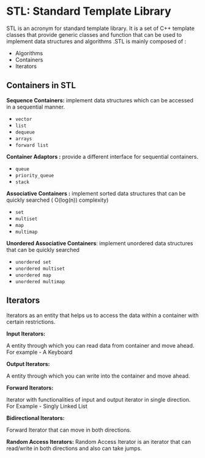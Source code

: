 # STL: Standard Template Library

STL is an acronym for standard template library. It is a set of C++ template classes that provide generic classes and function that can be used to implement data structures and algorithms .STL is mainly composed of :

- Algorithms
- Containers
- Iterators

## Containers in STL

**Sequence Containers:** implement data structures which can be accessed in a sequential manner.

- `vector`
- `list`
- `dequeue`
- `arrays`
- `forward list`

**Container Adaptors :** provide a different interface for sequential containers.

- `queue`
- `priority_queue`
- `stack`

**Associative Containers :** implement sorted data structures that can be quickly searched ( O(log(n)) complexity)

- `set`
- `multiset`
- `map`
- `multimap`

**Unordered Associative Containers**: implement unordered data structures that can be quickly
searched

- `unordered set`
- `unordered multiset`
- `unordered map`
- `unordered multimap`

## Iterators

Iterators as an entity that helps us to access the data within a container with certain
restrictions.

**Input Iterators:**

A entity through which you can read data from container and move ahead.
For example - A Keyboard

**Output Iterators:**

A entity through which you can write into the container and move ahead.

**Forward Iterators:**

Iterator with functionalities of input and output iterator in single direction.
For Example - Singly Linked List

**Bidirectional Iterators:**

Forward Iterator that can move in both directions.

**Random Access Iterators:**
Random Access Iterator is an iterator that can read/write in both directions and also can take
jumps.
